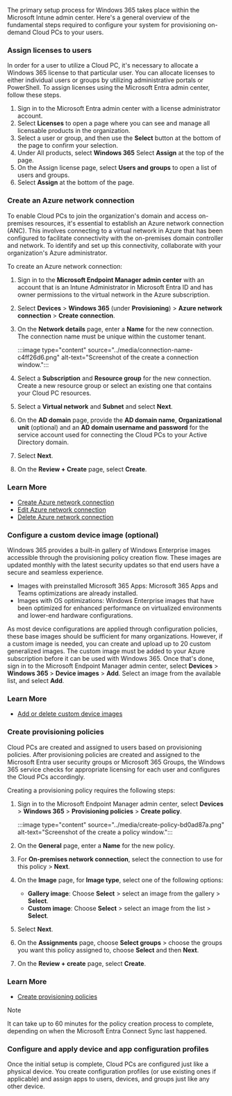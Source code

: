 The primary setup process for Windows 365 takes place within the Microsoft Intune admin center. Here's a general overview of the fundamental steps required to configure your system for provisioning on-demand Cloud PCs to your users.

### Assign licenses to users

In order for a user to utilize a Cloud PC, it's necessary to allocate a Windows 365 license to that particular user. You can allocate licenses to either individual users or groups by utilizing administrative portals or PowerShell. To assign licenses using the Microsoft Entra admin center, follow these steps.

1.  Sign in to the Microsoft Entra admin center with a license administrator account.
2.  Select **Licenses** to open a page where you can see and manage all licensable products in the organization.
3.  Select a user or group, and then use the **Select** button at the bottom of the page to confirm your selection.
4.  Under All products, select **Windows 365** Select **Assign** at the top of the page.
5.  On the Assign license page, select **Users and groups** to open a list of users and groups.
6.  Select **Assign** at the bottom of the page.

### Create an Azure network connection

To enable Cloud PCs to join the organization's domain and access on-premises resources, it's essential to establish an Azure network connection (ANC). This involves connecting to a virtual network in Azure that has been configured to facilitate connectivity with the on-premises domain controller and network. To identify and set up this connectivity, collaborate with your organization's Azure administrator.

To create an Azure network connection:

1.  Sign in to the **Microsoft Endpoint Manager admin center** with an account that is an Intune Administrator in Microsoft Entra ID and has owner permissions to the virtual network in the Azure subscription.
2.  Select **Devices** > **Windows 365** (under **Provisioning**) > **Azure network connection** > **Create connection**.
3.  On the **Network details** page, enter a **Name** for the new connection. The connection name must be unique within the customer tenant.
    
    :::image type="content" source="../media/connection-name-c4ff26d6.png" alt-text="Screenshot of the create a connection window.":::
    
4.  Select a **Subscription** and **Resource group** for the new connection. Create a new resource group or select an existing one that contains your Cloud PC resources.
5.  Select a **Virtual network** and **Subnet** and select **Next**.
6.  On the **AD domain** page, provide the **AD domain name**, **Organizational unit** (optional) and an **AD domain username and password** for the service account used for connecting the Cloud PCs to your Active Directory domain.
7.  Select **Next**.
8.  On the **Review + Create** page, select **Create**.

### Learn More
-  [Create Azure network connection](/windows-365/enterprise/create-azure-network-connection?azure-portal=true)
-  [Edit Azure network connection](/windows-365/enterprise/edit-azure-network-connection?azure-portal=true)
-  [Delete Azure network connection](/windows-365/enterprise/delete-azure-network-connection?azure-portal=true)
### Configure a custom device image (optional)

Windows 365 provides a built-in gallery of Windows Enterprise images accessible through the provisioning policy creation flow. These images are updated monthly with the latest security updates so that end users have a secure and seamless experience.

 -  Images with preinstalled Microsoft 365 Apps: Microsoft 365 Apps and Teams optimizations are already installed.
 -  Images with OS optimizations: Windows Enterprise images that have been optimized for enhanced performance on virtualized environments and lower-end hardware configurations.

As most device configurations are applied through configuration policies, these base images should be sufficient for many organizations. However, if a custom image is needed, you can create and upload up to 20 custom generalized images. The custom image must be added to your Azure subscription before it can be used with Windows 365. Once that's done, sign in to the Microsoft Endpoint Manager admin center, select **Devices** > **Windows 365** > **Device images** > **Add**. Select an image from the available list, and select **Add**.
### Learn More
-  [Add or delete custom device images](/windows-365/enterprise/add-device-images?azure-portal=true)

### Create provisioning policies

Cloud PCs are created and assigned to users based on provisioning policies. After provisioning policies are created and assigned to the Microsoft Entra user security groups or Microsoft 365 Groups, the Windows 365 service checks for appropriate licensing for each user and configures the Cloud PCs accordingly.

Creating a provisioning policy requires the following steps:

1.  Sign in to the Microsoft Endpoint Manager admin center, select **Devices** > **Windows 365** > **Provisioning policies** > **Create policy**.
    
    :::image type="content" source="../media/create-policy-bd0ad87a.png" alt-text="Screenshot of the create a policy window.":::
    
2.  On the **General** page, enter a **Name** for the new policy.
3.  For **On-premises network connection**, select the connection to use for this policy > **Next**.
4.  On the **Image** page, for **Image type**, select one of the following options:
    
     -  **Gallery image**: Choose **Select** > select an image from the gallery > **Select**.
     -  **Custom image**: Choose **Select** > select an image from the list > **Select**.
5.  Select **Next**.
6.  On the **Assignments** page, choose **Select groups** > choose the groups you want this policy assigned to, choose **Select** and then **Next**.
7.  On the **Review + create** page, select **Create**.

### Learn More
-   [Create provisioning policies](/windows-365/enterprise/create-provisioning-policy?azure-portal=true)

> [!NOTE]
> It can take up to 60 minutes for the policy creation process to complete, depending on when the Microsoft Entra Connect Sync last happened.

### Configure and apply device and app configuration profiles

Once the initial setup is complete, Cloud PCs are configured just like a physical device. You create configuration profiles (or use existing ones if applicable) and assign apps to users, devices, and groups just like any other device.
